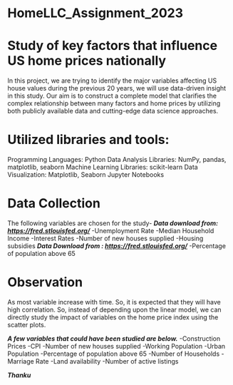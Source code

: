 # HomeLLC_Assignment_2023
# Study of key factors that influence US home prices nationally
In this project, we are trying to identify the major variables affecting US house values during the previous 20 years, we will use data-driven insight in this study. Our aim is to construct a complete model that clarifies the complex relationship between many factors and home prices by utilizing both publicly available data and cutting-edge data science approaches.


# Utilized libraries and tools:
Programming Languages: Python
Data Analysis Libraries: NumPy, pandas, matplotlib, seaborn
Machine Learning Libraries: scikit-learn
Data Visualization: Matplotlib, Seaborn
Jupyter Notebooks

# Data Collection
The following variables are chosen for the study-
***Data download from: https://fred.stlouisfed.org/***
-Unemployment Rate
-Median Household Income
-Interest Rates
-Number of new houses supplied
-Housing subsidies
***Data Download from : https://fred.stlouisfed.org/***
-Percentage of population above 65


# Observation
As most variable increase with time. So, it is expected that they will have high correlation. So, instead of depending upon the linear model, we can directly study the impact of variables on the home price index using the scatter plots.


***A few variables that could have been studied are below.***
-Construction Prices
-CPI
-Number of new houses supplied
-Working Population
-Urban Population
-Percentage of population above 65
-Number of Households
-Marriage Rate
-Land availability
-Number of active listings

***Thanku***

